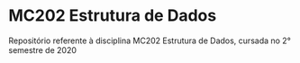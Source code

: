 # MC202 Estrutura de Dados

Repositório referente à disciplina MC202 Estrutura de Dados, cursada no 2° semestre de 2020
